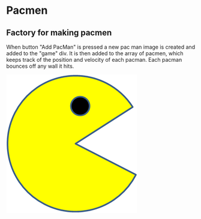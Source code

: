 # Pacmen
## Factory for making pacmen

When button "Add PacMan" is pressed a new pac man image is created and added to the "game" div. It is then added to the array of pacmen, which keeps track of the position and velocity of each pacman.
Each pacman bounces off any wall it hits. 
 

<img src="PacMan1.png">
